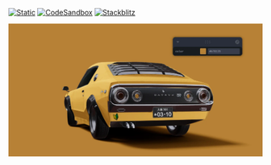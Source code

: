 [![Static](https://img.shields.io/badge/demo-%23646CFF.svg?logo=html5&logoColor=white)](https://pmndrs.github.io/examples/stage-presets-gltfjsx)
[![CodeSandbox](https://img.shields.io/badge/codesandbox-040404?logo=codesandbox&logoColor=DBDBDB)](https://codesandbox.io/s/github/pmndrs/examples/tree/main/demos/stage-presets-gltfjsx)
[![Stackblitz](https://img.shields.io/badge/stackblitz-fff?logo=Stackblitz&logoColor=1389FD)](https://stackblitz.com/github/pmndrs/examples/tree/main/demos/stage-presets-gltfjsx)

![](thumbnail.webp)
